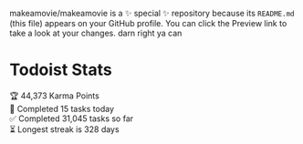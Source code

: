 makeamovie/makeamovie is a ✨ special ✨ repository because its `README.md` (this file) appears on your GitHub profile.
You can click the Preview link to take a look at your changes. darn right ya can

# Todoist Stats

<!-- TODO-IST:START -->
🏆  44,373 Karma Points           
🌸  Completed 15 tasks today           
✅  Completed 31,045 tasks so far           
⏳  Longest streak is 328 days
<!-- TODO-IST:END -->